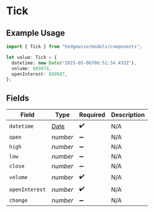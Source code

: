 # Tick

## Example Usage

```typescript
import { Tick } from "hedgewise/models/components";

let value: Tick = {
  datetime: new Date("2023-05-06T06:51:34.433Z"),
  volume: 689974,
  openInterest: 888987,
};
```

## Fields

| Field                                                                                         | Type                                                                                          | Required                                                                                      | Description                                                                                   |
| --------------------------------------------------------------------------------------------- | --------------------------------------------------------------------------------------------- | --------------------------------------------------------------------------------------------- | --------------------------------------------------------------------------------------------- |
| `datetime`                                                                                    | [Date](https://developer.mozilla.org/en-US/docs/Web/JavaScript/Reference/Global_Objects/Date) | :heavy_check_mark:                                                                            | N/A                                                                                           |
| `open`                                                                                        | *number*                                                                                      | :heavy_minus_sign:                                                                            | N/A                                                                                           |
| `high`                                                                                        | *number*                                                                                      | :heavy_minus_sign:                                                                            | N/A                                                                                           |
| `low`                                                                                         | *number*                                                                                      | :heavy_minus_sign:                                                                            | N/A                                                                                           |
| `close`                                                                                       | *number*                                                                                      | :heavy_minus_sign:                                                                            | N/A                                                                                           |
| `volume`                                                                                      | *number*                                                                                      | :heavy_check_mark:                                                                            | N/A                                                                                           |
| `openInterest`                                                                                | *number*                                                                                      | :heavy_check_mark:                                                                            | N/A                                                                                           |
| `change`                                                                                      | *number*                                                                                      | :heavy_minus_sign:                                                                            | N/A                                                                                           |